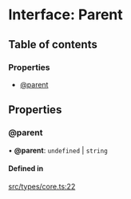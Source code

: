 # Interface: Parent

## Table of contents

### Properties

- [@parent](../wiki/Parent#@parent)

## Properties

### @parent

• **@parent**: `undefined` \| `string`

#### Defined in

[src/types/core.ts:22](https://github.com/decisively-io/interview-sdk/blob/c6fbae0/src/types/core.ts#L22)
